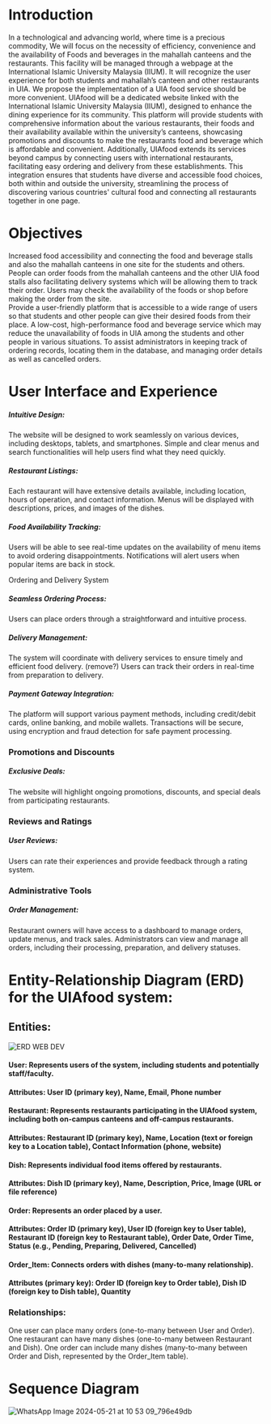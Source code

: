 
# Introduction
In a technological and advancing world, where time is a precious commodity, We will focus on  the necessity of efficiency, convenience and the availability of Foods and beverages in the mahallah canteens and the restaurants. This facility will be managed through a webpage at the International Islamic University Malaysia (IIUM). It will recognize the user experience for both students and mahallah’s canteen and other restaurants in UIA. 
We propose the implementation of a UIA food service should be more convenient. UIAfood will be a dedicated website linked with the International Islamic University Malaysia (IIUM), designed to enhance the dining experience for its community. This platform will provide students with comprehensive information about the various restaurants, their foods and their availability available within the university’s canteens, showcasing promotions and discounts to make the restaurants food and beverage which is affordable and convenient. Additionally, UIAfood extends its services beyond campus by connecting users with international restaurants, facilitating easy ordering and delivery from these establishments.
 This integration ensures that students have diverse and accessible food choices, both within and outside the university, streamlining the process of discovering various countries' cultural food and connecting all restaurants together in one page. 

# Objectives
Increased food accessibility and connecting the food and beverage stalls and also the mahallah canteens in one site for the students and others.
People can order foods from the mahallah canteens and the other UIA food stalls also facilitating delivery systems which will be allowing them to track their order.
Users may check the availability of the foods or shop before making the order from the site.     
Provide a user-friendly platform that is accessible to a wide range of users so that students and other people can give their desired foods from their place.
A low-cost, high-performance food and beverage service which may reduce the unavailability of foods in UIA among the students and other people in various situations.
To assist administrators in keeping track of ordering records, locating them in the database, and managing order details as well as cancelled orders.

					 				
			
# User Interface and Experience

##### Intuitive Design:


The website will be designed to work seamlessly on various devices, including desktops, tablets, and smartphones.
Simple and clear menus and search functionalities will help users find what they need quickly.

##### Restaurant Listings:


Each restaurant will have extensive details available, including location, hours of operation, and contact information.
Menus will be displayed with descriptions, prices, and images of the dishes.

##### Food Availability Tracking:

Users will be able to see real-time updates on the availability of menu items to avoid ordering disappointments.
Notifications will alert users when popular items are back in stock.

Ordering and Delivery System

##### Seamless Ordering Process:

Users can place orders through a straightforward and intuitive process.

##### Delivery Management:

The system will coordinate with delivery services to ensure timely and efficient food delivery. (remove?)
Users can track their orders in real-time from preparation to delivery.

##### Payment Gateway Integration:

The platform will support various payment methods, including credit/debit cards, online banking, and mobile wallets.
Transactions will be secure, using encryption and fraud detection for safe payment processing.

### Promotions and Discounts

##### Exclusive Deals:

The website will highlight ongoing promotions, discounts, and special deals from participating restaurants.

### Reviews and Ratings

##### User Reviews:

Users can rate their experiences and provide feedback through a rating system.

### Administrative Tools

##### Order Management:

Restaurant owners will have access to a dashboard to manage orders, update menus, and track sales.
Administrators can view and manage all orders, including their processing, preparation, and delivery statuses.


# Entity-Relationship Diagram (ERD) for the UIAfood system:


## Entities:
![ERD WEB DEV](https://github.com/tanvironb/webdev/assets/170326332/7db17011-9c5c-46b4-b2de-2de0c9f03f91)

#### **User**: Represents users of the system, including students and potentially staff/faculty.


#### Attributes: User ID (primary key), Name, Email, Phone number
#### Restaurant: Represents restaurants participating in the UIAfood system, including both on-campus canteens and off-campus restaurants.


#### Attributes: Restaurant ID (primary key), Name, Location (text or foreign key to a Location table), Contact Information (phone, website)
#### Dish: Represents individual food items offered by restaurants.


#### Attributes: Dish ID (primary key), Name, Description, Price, Image (URL or file reference)
#### Order: Represents an order placed by a user.


#### Attributes: Order ID (primary key), User ID (foreign key to User table), Restaurant ID (foreign key to Restaurant table), Order Date, Order Time, Status (e.g., Pending, Preparing, Delivered, Cancelled)
#### Order_Item: Connects orders with dishes (many-to-many relationship).


#### Attributes (primary key): Order ID (foreign key to Order table), Dish ID (foreign key to Dish table), Quantity
### Relationships:
One user can place many orders (one-to-many between User and Order).
One restaurant can have many dishes (one-to-many between Restaurant and Dish).
One order can include many dishes (many-to-many between Order and Dish, represented by the Order_Item table).

# Sequence Diagram

![WhatsApp Image 2024-05-21 at 10 53 09_796e49db](https://github.com/tanvironb/webdev/assets/170326332/8e0c1807-cbef-4e9a-af55-5e5db810e61e)


